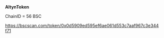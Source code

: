 **AltynToken**

ChainID = 56 BSC

https://bscscan.com/token/0x0d5909ed595ef6ae061d553c7aaf967c3e344f71
